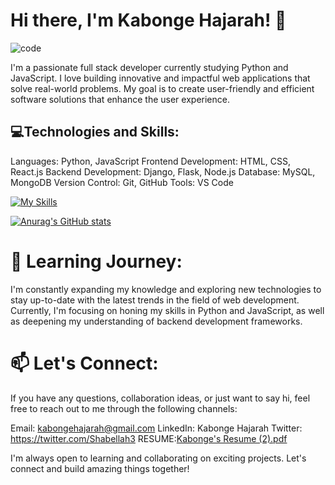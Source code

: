  # **Hi there, I'm Kabonge Hajarah! 👋**


![code](https://github.com/KabongeHajarah/KabongeHajarah/assets/124152283/bf6bd497-f702-442c-9e7f-3d54c8187c73)

I'm a passionate full stack developer currently studying Python and JavaScript. I love building innovative and impactful web applications that solve real-world problems. My goal is to create user-friendly and efficient software solutions that enhance the user experience.

## 💻Technologies and Skills:
Languages: Python, JavaScript
Frontend Development: HTML, CSS, React.js
Backend Development: Django, Flask, Node.js
Database: MySQL, MongoDB
Version Control: Git, GitHub
Tools: VS Code



[![My Skills](https://skillicons.dev/icons?i=js,html,css,py,django,git,github,mongodb,nextjs,react,figma)](https://skillicons.dev)




[![Anurag's GitHub stats](https://github-readme-stats.vercel.app/api?username=KabongeHajarah)](https://github.com/anuraghazra/github-readme-stats)

# 🌱 Learning Journey:
I'm constantly expanding my knowledge and exploring new technologies to stay up-to-date with the latest trends in the field of web development. Currently, I'm focusing on honing my skills in Python and JavaScript, as well as deepening my understanding of backend development frameworks.

# 📫 Let's Connect:
If you have any questions, collaboration ideas, or just want to say hi, feel free to reach out to me through the following channels:

Email: kabongehajarah@gmail.com
LinkedIn: Kabonge Hajarah
Twitter: https://twitter.com/Shabellah3
RESUME:[Kabonge's Resume (2).pdf](https://github.com/KabongeHajarah/AboutMe/files/11579862/Kabonge.s.Resume.2.pdf)

I'm always open to learning and collaborating on exciting projects. Let's connect and build amazing things together!

